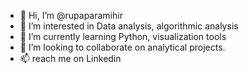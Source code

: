 - 👋 Hi, I’m @rupaparamihir
- 👀 I’m interested in Data analysis, algorithmic analysis
- 🌱 I’m currently learning Python, visualization tools
- 💞️ I’m looking to collaborate on analytical projects.
- 📫 reach me on Linkedin

<!---
rupaparamihir/rupaparamihir is a ✨ special ✨ repository because its `README.md` (this file) appears on your GitHub profile.
You can click the Preview link to take a look at your changes.
--->
